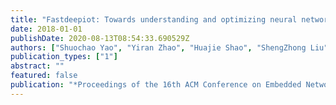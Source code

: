 ```yaml
---
title: "Fastdeepiot: Towards understanding and optimizing neural network execution time on mobile and embedded devices"
date: 2018-01-01
publishDate: 2020-08-13T08:54:33.690529Z
authors: ["Shuochao Yao", "Yiran Zhao", "Huajie Shao", "ShengZhong Liu", "Dongxin Liu", "Lu Su", "Tarek Abdelzaher"]
publication_types: ["1"]
abstract: ""
featured: false
publication: "*Proceedings of the 16th ACM Conference on Embedded Networked Sensor Systems*"
---
```


